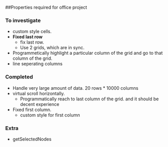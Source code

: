 ##Properties required for office project

### To investigate
* custom style cells.
* **Fixed last row**
  * fix last row.
  * Use 2 grids, which are in sync.
* Programmetically highlight a particular column of the grid and go to that column of the grid.
* line seperating columns


### Completed
* Handle very large amount of data. 20 rows * 10000 columns
* virtual scroll horizontally.
  * Programmatically reach to last column of the grid. and it should be decent experience
* Fixed first column.
  * custom style for first column
  
  
### Extra
* getSelectedNodes
